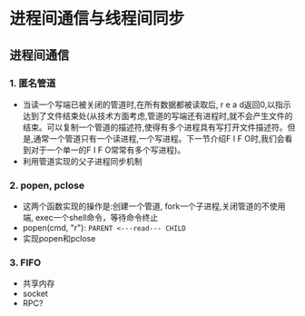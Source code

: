 # 进程间通信与线程间同步
## 进程间通信
### 1. 匿名管道
- 当读一个写端已被关闭的管道时,在所有数据都被读取后, r e a d返回0,以指示达到了文件结束处(从技术方面考虑,管道的写端还有进程时,就不会产生文件的结束。可以复制一个管道的描述符,使得有多个进程具有写打开文件描述符。但是,通常一个管道只有一个读进程,一个写进程。下一节介绍F I F O时,我们会看到对于一个单一的F I F O常常有多个写进程)。
- 利用管道实现的父子进程同步机制

### 2. popen, pclose
- 这两个函数实现的操作是:创建一个管道, fork一个子进程,关闭管道的不使用端, exec一个shell命令，等待命令终止
- popen(cmd, "r"): `PARENT <---read--- CHILD`
- 实现popen和pclose

### 3. FIFO


- 共享内存
- socket
- RPC?

